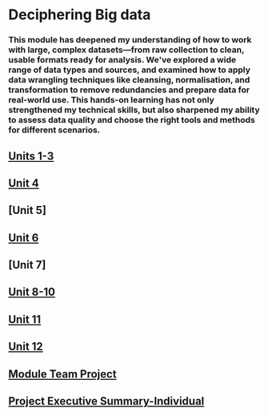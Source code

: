# Deciphering Big data

### This module has deepened my understanding of how to work with large, complex datasets—from raw collection to clean, usable formats ready for analysis. We've explored a wide range of data types and sources, and examined how to apply data wrangling techniques like cleansing, normalisation, and transformation to remove redundancies and prepare data for real-world use. This hands-on learning has not only strengthened my technical skills, but also sharpened my ability to assess data quality and choose the right tools and methods for different scenarios.

## [Units 1-3](https://TechieMaks.github.io/Unit%201-3.pdf)
## [Unit 4](https://github.com/TechieMaks/eportfolio1/blob/a186ac4d36d02c9e5008a895b6bf2391cb34f111/Unit%204%20Summary.pdf)
## [Unit 5]
## [Unit 6](https://github.com/TechieMaks/eportfolio1/blob/a186ac4d36d02c9e5008a895b6bf2391cb34f111/Unit%206%20Summary.pdf)
## [Unit 7]
## [Unit 8-10](https://github.com/TechieMaks/eportfolio1/blob/a186ac4d36d02c9e5008a895b6bf2391cb34f111/Unit%208%20to%2010%20Summary.pdf)
## [Unit 11](https://github.com/TechieMaks/eportfolio1/blob/a186ac4d36d02c9e5008a895b6bf2391cb34f111/Unit%2011%20Summary.pdf)
## [Unit 12](https://github.com/TechieMaks/eportfolio1/blob/a186ac4d36d02c9e5008a895b6bf2391cb34f111/Unit%2012%20Summary.pdf)
## [Module Team Project](https://TechieMaks.github.io/eportfolio1/Team%20Project%20Final.pdf)
## [Project Executive Summary-Individual](https://TechieMaks.github.io/eportfolio1/Project%20Executive%20Summary.pdf)
